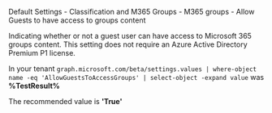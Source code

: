 Default Settings - Classification and M365 Groups - M365 groups - Allow Guests to have access to groups content

Indicating whether or not a guest user can have access to Microsoft 365 groups content. This setting does not require an Azure Active Directory Premium P1 license.

<!--- Results --->

In your tenant `graph.microsoft.com/beta/settings.values | where-object name -eq 'AllowGuestsToAccessGroups' | select-object -expand value` was **%TestResult%**

The recommended value is **'True'**
